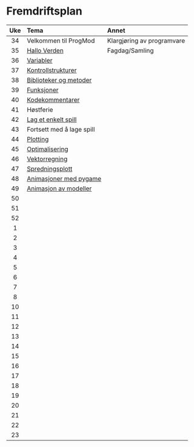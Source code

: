 # Fremdriftsplan

| Uke | Tema | Annet |
|:---:|:----|:-----|
| 34 | Velkommen til ProgMod | Klargjøring av programvare |
| 35 | [Hallo Verden](https://github.com/fagstoff/ProgMod/blob/master/Fagstoff/helloWorld.ipynb) | Fagdag/Samling |
| 36 | [Variabler](https://github.com/fagstoff/ProgMod/blob/master/Fagstoff/variabler.ipynb) ||
| 37 | [Kontrollstrukturer](https://github.com/fagstoff/ProgMod/blob/master/Fagstoff/kontrollstrukturer.ipynb) ||
| 38 | [Biblioteker og metoder](https://github.com/fagstoff/ProgMod/blob/master/Fagstoff/biblioteker%20og%20metoder.ipynb) ||
| 39 | [Funksjoner](https://github.com/fagstoff/ProgMod/blob/master/Fagstoff/funksjoner.ipynb) ||
| 40 | [Kodekommentarer](https://github.com/fagstoff/ProgMod/blob/master/Fagstoff/kodekommentarer.ipynb)||
| 41 | Høstferie ||
| 42 |[Lag et enkelt spill](https://github.com/fagstoff/ProgMod/blob/master/Fagstoff/lag%20et%20enkelt%20spill.ipynb)||
| 43 |Fortsett med å lage spill||
| 44 |[Plotting](https://github.com/fagstoff/ProgMod/blob/master/Fagstoff/matplotlib.ipynb)||
| 45 |[Optimalisering](https://github.com/fagstoff/ProgMod/blob/master/Fagstoff/optimalisering_1.ipynb)||
| 46 |[Vektorregning](https://github.com/fagstoff/ProgMod/blob/master/Fagstoff/vektorregning.ipynb)||
| 47 |[Spredningsplott](https://no.wikipedia.org/wiki/Spredningsplott)||
| 48 |[Animasjoner med pygame](https://github.com/fagstoff/ProgMod/blob/master/Fagstoff/animasjoner_med_pygame.ipynb)||
| 49 |[Animasjon av modeller](https://github.com/fagstoff/ProgMod/blob/master/Fagstoff/animasjon_av_modeller.ipynb)||
| 50 |||
| 51 |||
| 52 |||
| 1 |||
| 2 |||
 |3 |||
 |4 |||
 |5 |||
 |6 |||
| 7 |||
| 8 |||
| 10 |||
| 11 |||
 |12 |||
| 13 |||
| 14 |||
| 15 |||
| 16 |||
| 17 |||
| 18 |||
| 19 |||
| 20 |||
| 21 |||
| 22 |||
| 23 |||
